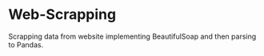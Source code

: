 # Web-Scrapping

Scrapping data from website implementing BeautifulSoap and then parsing to Pandas.
